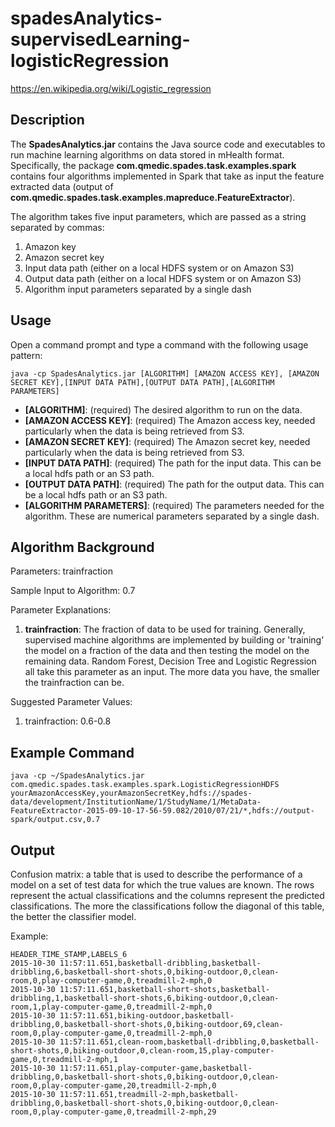 # spadesAnalytics-supervisedLearning-logisticRegression
https://en.wikipedia.org/wiki/Logistic_regression

Description
-----------
The **SpadesAnalytics.jar** contains the Java source code and executables to run machine learning algorithms on data stored in mHealth format.  Specifically, the package **com.qmedic.spades.task.examples.spark** contains four algorithms implemented in Spark that take as input the feature extracted data (output of **com.qmedic.spades.task.examples.mapreduce.FeatureExtractor**).  

The algorithm takes five input parameters, which are passed as a string separated by commas:

1. Amazon key
2. Amazon secret key
3. Input data path (either on a local HDFS system or on Amazon S3)
4. Output data path (either on a local HDFS system or on Amazon S3)
5. Algorithm input parameters separated by a single dash

Usage
-----
Open a command prompt and type a command with the following usage pattern:

```ShellSession
java -cp SpadesAnalytics.jar [ALGORITHM] [AMAZON ACCESS KEY], [AMAZON SECRET KEY],[INPUT DATA PATH],[OUTPUT DATA PATH],[ALGORITHM PARAMETERS]
```

- **[ALGORITHM]**: (required) The desired algorithm to run on the data.  
- **[AMAZON ACCESS KEY]**: (required) The Amazon access key, needed particularly when the data is being retrieved from S3.  
- **[AMAZON SECRET KEY]**: (required) The Amazon secret key, needed particularly when the data is being retrieved from S3.
- **[INPUT DATA PATH]**: (required) The path for the input data.  This can be a local hdfs path or an S3 path.  
- **[OUTPUT DATA PATH]**: (required) The path for the output data. This can be a local hdfs path or an S3 path.  
- **[ALGORITHM PARAMETERS]**: (required) The parameters needed for the algorithm.  These are numerical parameters separated by a single dash.

Algorithm Background
--------------------
Parameters: trainfraction 

Sample Input to Algorithm: 0.7

Parameter Explanations:

1. **trainfraction**: The fraction of data to be used for training.  Generally, supervised machine algorithms are implemented by building or 'training' the model on a fraction of the data and then testing the model on the remaining data.  Random Forest, Decision Tree and Logistic Regression all take this parameter as an input.  The more data you have, the smaller the trainfraction can be.

Suggested Parameter Values:

1. trainfraction: 0.6-0.8

Example Command
---------------
```ShellSession
java -cp ~/SpadesAnalytics.jar com.qmedic.spades.task.examples.spark.LogisticRegressionHDFS yourAmazonAccessKey,yourAmazonSecretKey,hdfs://spades-data/development/InstitutionName/1/StudyName/1/MetaData-FeatureExtractor-2015-09-10-17-56-59.082/2010/07/21/*,hdfs://output-spark/output.csv,0.7
```

Output
------
Confusion matrix: a table that is used to describe the performance of a model on a set of test data for which the true values are known.  The rows represent the actual classifications and the columns represent the predicted classifications.  The more the classifications follow the diagonal of this table, the better the classifier model.

Example:
```ShellSession
HEADER_TIME_STAMP,LABELS_6
2015-10-30 11:57:11.651,basketball-dribbling,basketball-dribbling,6,basketball-short-shots,0,biking-outdoor,0,clean-room,0,play-computer-game,0,treadmill-2-mph,0
2015-10-30 11:57:11.651,basketball-short-shots,basketball-dribbling,1,basketball-short-shots,6,biking-outdoor,0,clean-room,1,play-computer-game,0,treadmill-2-mph,0
2015-10-30 11:57:11.651,biking-outdoor,basketball-dribbling,0,basketball-short-shots,0,biking-outdoor,69,clean-room,0,play-computer-game,0,treadmill-2-mph,0
2015-10-30 11:57:11.651,clean-room,basketball-dribbling,0,basketball-short-shots,0,biking-outdoor,0,clean-room,15,play-computer-game,0,treadmill-2-mph,1
2015-10-30 11:57:11.651,play-computer-game,basketball-dribbling,0,basketball-short-shots,0,biking-outdoor,0,clean-room,0,play-computer-game,20,treadmill-2-mph,0
2015-10-30 11:57:11.651,treadmill-2-mph,basketball-dribbling,0,basketball-short-shots,0,biking-outdoor,0,clean-room,0,play-computer-game,0,treadmill-2-mph,29
```

